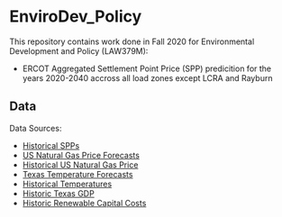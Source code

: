 # EnviroDev_Policy

This repository contains work done in Fall 2020 for Environmental Development and Policy (LAW379M):
+ ERCOT Aggregated Settlement Point Price (SPP) predicition for the years 2020-2040 accross all load zones except LCRA and Rayburn

## Data
Data Sources:
+ [Historical SPPs](http://mis.ercot.com/misapp/GetReports.do?reportTypeId=13061&reportTitle=Historical%20RTM%20Load%20Zone%20and%20Hub%20Prices&showHTMLView=&mimicKey)
+ [US Natural Gas Price Forecasts](https://www.eia.gov/outlooks/aeo/data/browser/#/?id=13-AEO2018&cases=ref2018&sourcekey=0)
+ [Historical US Natural Gas Price](https://www.eia.gov/dnav/ng/hist/n3035us3A.htm)
+ [Texas Temperature Forecasts](http://regclim.coas.oregonstate.edu/visualization/rccv/states-counties/)
+ [Historical Temperatures](https://www.ncdc.noaa.gov/cdo-web/datatools/lcd)
+ [Historic Texas GDP](https://fred.stlouisfed.org/series/TXNGSP)
+ [Historic Renewable Capital Costs](https://www.eia.gov/electricity/generatorcosts/)
